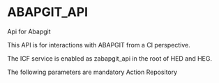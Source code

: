 # ABAPGIT_API

Api for Abapgit

This API is for interactions with ABAPGIT from a CI perspective.

The ICF service is enabled as zabapgit_api in the root of HED and HEG.

The following parameters are mandatory
Action
Repository

